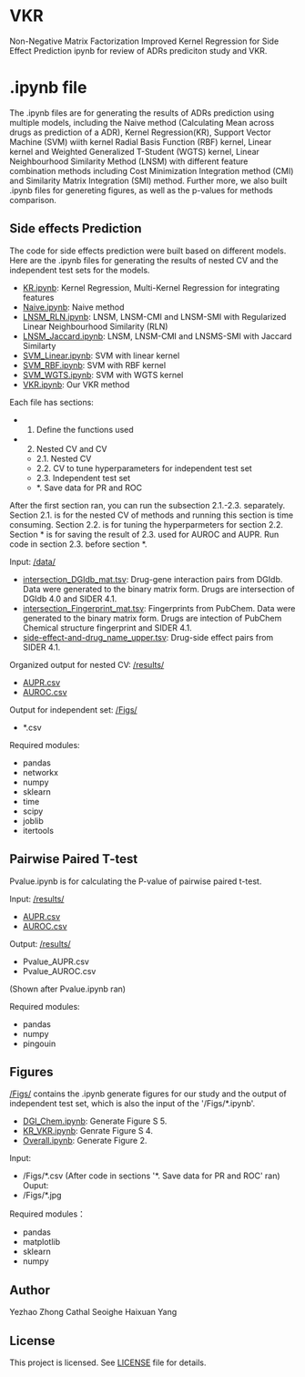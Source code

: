 # VKR
Non-Negative Matrix Factorization Improved Kernel Regression for Side Effect Prediction
ipynb for review of ADRs prediciton study and VKR.


# .ipynb file
The .ipynb files are for generating the results of ADRs prediction using multiple models, including the Naive method (Calculating Mean across drugs as prediction of a ADR), Kernel Regression(KR), Support Vector Machine (SVM) wiith kernel Radial Basis Function (RBF) kernel, Linear kernel and Weighted Generalized T-Student (WGTS) kernel, Linear Neighbourhood Similarity Method (LNSM) with different feature combination methods including Cost Minimization Integration method (CMI) and Similarity Matrix Integration (SMI) method. Further more, we also built .ipynb files for genereting figures, as well as the p-values for methods comparison.


## Side effects Prediction

The code for side effects prediction were built based on different models. Here are the .ipynb files for generating the results of nested CV and the independent test sets 
for the models. 
- [KR.ipynb](https://github.com/YezhaoZhong/VKR/blob/main/KR.ipynb): Kernel Regression, Multi-Kernel Regression for integrating features
- [Naive.ipynb](https://github.com/YezhaoZhong/VKR/blob/main/Naive.ipynb): Naive method
- [LNSM_RLN.ipynb](https://github.com/YezhaoZhong/VKR/blob/main/LNSM_RLN.ipynb): LNSM, LNSM-CMI and LNSM-SMI with Regularized Linear Neighbourhood Similarity (RLN)
- [LNSM_Jaccard.ipynb](https://github.com/YezhaoZhong/VKR/blob/main/LNSM_Jaccard.ipynb): LNSM, LNSM-CMI and LNSMS-SMI with Jaccard Similarty
- [SVM_Linear.ipynb](https://github.com/YezhaoZhong/VKR/blob/main/SVM_Linear.ipynb): SVM with linear kernel
- [SVM_RBF.ipynb](https://github.com/YezhaoZhong/VKR/blob/main/SVM_RBF.ipynb): SVM with RBF kernel
- [SVM_WGTS.ipynb](https://github.com/YezhaoZhong/VKR/blob/main/SVM_WGTS.ipynb): SVM with WGTS kernel
- [VKR.ipynb](https://github.com/YezhaoZhong/VKR/blob/main/VKR.ipynb): Our VKR method

Each file has sections: 

* 1. Define the functions used
* 2. Nested CV and CV
    * 2.1. Nested CV
    * 2.2. CV to tune hyperparameters for independent test set
    * 2.3. Independent test set
    * \*. Save data for PR and ROC

After the first section ran, you can run the subsection 2.1.-2.3. separately. Section 2.1. is for the nested CV of methods and running this section is time consuming. Section 2.2. is for tuning the hyperparmeters for section 2.2. Section \* is for saving the result of 2.3. used for AUROC and AUPR. Run code in section 2.3. before section \*. 

Input: [/data/](https://github.com/YezhaoZhong/VKR/tree/main/data)
- [intersection_DGIdb_mat.tsv](https://github.com/YezhaoZhong/VKR/blob/main/data/intersection_DGIdb_mat.tsv): Drug-gene interaction pairs from DGIdb. Data were generated to the binary matrix form. Drugs are intersection of DGIdb 4.0 and SIDER 4.1.
- [intersection_Fingerprint_mat.tsv](https://github.com/YezhaoZhong/VKR/blob/main/data/intersection_Fingerprint_mat.tsv): Fingerprints from PubChem. Data were generated to the binary matrix form. Drugs are intection of PubChem Chemical structure fingerprint and SIDER 4.1.
- [side-effect-and-drug_name_upper.tsv](https://github.com/YezhaoZhong/VKR/blob/main/data/side-effect-and-drug_name_upper.tsv): Drug-side effect pairs from SIDER 4.1.

Organized output for nested CV: [/results/](https://github.com/YezhaoZhong/VKR/tree/main/results)
- [AUPR.csv](https://github.com/YezhaoZhong/VKR/blob/main/results/AUPR.csv)
- [AUROC.csv](https://github.com/YezhaoZhong/VKR/blob/main/results/AUROC.csv)

Output for independent set: [/Figs/](https://github.com/YezhaoZhong/VKR/tree/main/Figs)
- \*.csv

Required modules:
- pandas
- networkx
- numpy
- sklearn
- time
- scipy
- joblib
- itertools


## Pairwise Paired T-test

Pvalue.ipynb is for calculating the P-value of pairwise paired t-test. 

Input: [/results/](https://github.com/YezhaoZhong/VKR/tree/main/results)
- [AUPR.csv](https://github.com/YezhaoZhong/VKR/blob/main/results/AUPR.csv)
- [AUROC.csv](https://github.com/YezhaoZhong/VKR/blob/main/results/AUROC.csv)

Output: [/results/](https://github.com/YezhaoZhong/VKR/tree/main/results)
- Pvalue_AUPR.csv
- Pvalue_AUROC.csv

(Shown after Pvalue.ipynb ran)

Required modules:
- pandas
- numpy
- pingouin

## Figures

[/Figs/](https://github.com/YezhaoZhong/VKR/tree/main/Figs) contains the .ipynb generate figures for our study and the output of independent test set, which is also the input of the '/Figs/\*.ipynb'.

- [DGI_Chem.ipynb](https://github.com/YezhaoZhong/VKR/blob/main/Figs/DGI_Chem.ipynb): Generate Figure S 5.
- [KR_VKR.ipynb](https://github.com/YezhaoZhong/VKR/blob/main/Figs/KR_VKR.ipynb): Genrate Figure S 4.
- [Overall.ipynb](https://github.com/YezhaoZhong/VKR/blob/main/Figs/Overall.ipynb): Generate Figure 2.

Input: 
- /Figs/\*.csv (After code in sections '\*. Save data for PR and ROC' ran)
Ouput: 
- /Figs/\*.jpg

Required modules：
- pandas
- matplotlib
- sklearn
- numpy



## Author
Yezhao Zhong
Cathal Seoighe
Haixuan Yang

## License

This project is licensed. See [LICENSE](https://github.com/YezhaoZhong/VKR/blob/main/LICENSE) file for details.

